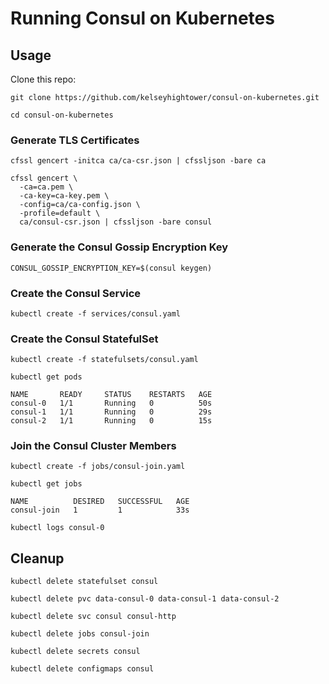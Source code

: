 # Running Consul on Kubernetes

## Usage

Clone this repo:

```
git clone https://github.com/kelseyhightower/consul-on-kubernetes.git
```

```
cd consul-on-kubernetes
```

### Generate TLS Certificates

```
cfssl gencert -initca ca/ca-csr.json | cfssljson -bare ca
```

```
cfssl gencert \
  -ca=ca.pem \
  -ca-key=ca-key.pem \
  -config=ca/ca-config.json \
  -profile=default \
  ca/consul-csr.json | cfssljson -bare consul
```

### Generate the Consul Gossip Encryption Key

```
CONSUL_GOSSIP_ENCRYPTION_KEY=$(consul keygen)
```

### Create the Consul Service

```
kubectl create -f services/consul.yaml
```

### Create the Consul StatefulSet

```
kubectl create -f statefulsets/consul.yaml
```

```
kubectl get pods
```
```
NAME       READY     STATUS    RESTARTS   AGE
consul-0   1/1       Running   0          50s
consul-1   1/1       Running   0          29s
consul-2   1/1       Running   0          15s
```

### Join the Consul Cluster Members

```
kubectl create -f jobs/consul-join.yaml
```

```
kubectl get jobs
```
```
NAME          DESIRED   SUCCESSFUL   AGE
consul-join   1         1            33s
```

```
kubectl logs consul-0
```

## Cleanup

```
kubectl delete statefulset consul
```

```
kubectl delete pvc data-consul-0 data-consul-1 data-consul-2
```

```
kubectl delete svc consul consul-http
```

```
kubectl delete jobs consul-join
```

```
kubectl delete secrets consul
```

```
kubectl delete configmaps consul
```
